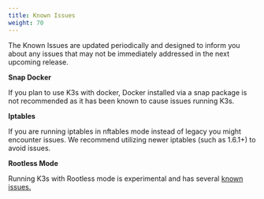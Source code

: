 ```yaml
---
title: Known Issues
weight: 70
---
```

The Known Issues are updated periodically and designed to inform you about any issues that may not be immediately addressed in the next upcoming release.

**Snap Docker**

If you plan to use K3s with docker, Docker installed via a snap package is not recommended as it has been known to cause issues running K3s.

**Iptables**

If you are running iptables in nftables mode instead of legacy you might encounter issues. We recommend utilizing newer iptables (such as 1.6.1+) to avoid issues.

**Rootless Mode**

Running K3s with Rootless mode is experimental and has several [known issues.](/advanced/#known-issues-with-rootless-mode)
